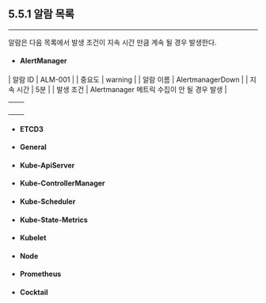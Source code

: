 ## 5.5.1 알람 목록

---

알람은 다음 목록에서 발생 조건이 지속 시간 만큼 계속 될 경우 발생한다.

* #### AlertManager

| 알람 ID | ALM-001 |
| 중요도 | warning |
| 알람 이름 | AlertmanagerDown |
| 지속 시간 | 5분 |
| 발생 조건 | Alertmanager 메트릭 수집이 안 될 경우 발생 |

|  |  |
| :--- | :--- |
|  |  |
|  |  |
|  |  |
|  |  |

* #### ETCD3

* #### General

* #### Kube-ApiServer

* #### Kube-ControllerManager

* #### Kube-Scheduler

* #### Kube-State-Metrics

#### 

* #### Kubelet

* #### Node

* #### Prometheus

* #### Cocktail




